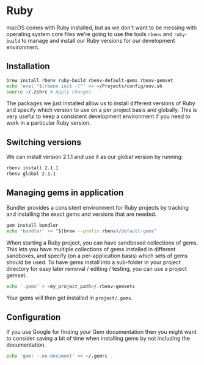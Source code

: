 # Ruby

macOS comes with Ruby installed, but as we don't want to be messing with operating system core files we're going to use the tools `rbenv` and `ruby-build` to manage and install our Ruby versions for our development environment.

## Installation

```bash
brew install rbenv ruby-build rbenv-default-gems rbenv-gemset
echo 'eval "$(rbenv init -)"' >> ~/Projects/config/env.sh
source ~/.zshrc # Apply changes
```

The packages we just installed allow us to install different versions of Ruby and specify which version to use on a per project basis and globally. This is very useful to keep a consistent development environment if you need to work in a particular Ruby version.

## Switching versions

We can install version 2.1.1 and use it as our global version by running:

```bash
rbenv install 2.1.1
rbenv global 2.1.1
```

## Managing gems in application

Bundler provides a consistent environment for Ruby projects by tracking and installing the exact gems and versions that are needed.

```bash
gem install bundler
echo 'bundler' >> "$(brew --prefix rbenv)/default-gems"
```

When starting a Ruby project, you can have sandboxed collections of gems. This lets you have multiple collections of gems installed in different sandboxes, and specify \(on a per-application basis\) which sets of gems should be used. To have gems install into a sub-folder in your project directory for easy later removal / editing / testing, you can use a project gemset.

```bash
echo '.gems' > <my_project_path>/.rbenv-gemsets
```

Your gems will then get installed in `project/.gems`.

## Configuration

If you use Google for finding your Gem documentation then you might want to consider saving a bit of time when installing gems by not including the documentation.

```bash
echo 'gem: --no-document' >> ~/.gemrc
```

